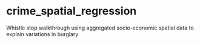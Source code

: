 # crime_spatial_regression
Whistle stop walkthrough using aggregated socio-economic spatial data to explain variations in burglary
